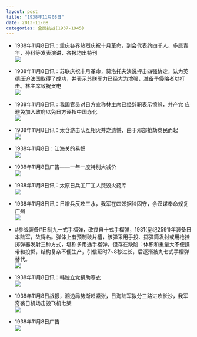 ```yaml
---
layout: post
title: "1938年11月08日"
date: 2013-11-08
categories: 全面抗战(1937-1945)
---
```


<meta name="referrer" content="no-referrer" />

- 1938年11月8日讯：重庆各界热烈庆祝十月革命，到会代表约四千人，多属青年，孙科等发表演讲，各报均出特刊 <br/><img src="https://ww1.sinaimg.cn/large/aca367d8jw1eadyuyfvfbj20cs0wl0xj.jpg" />

- 1938年11月8日讯：苏联庆祝十月革命，莫洛托夫演说抨击四强协定，认为英德压迫法国取得了成功，并表示苏联军力已经大为增强，准备予侵略者以打击。林主席致祝贺电 <br/><img src="https://ww4.sinaimg.cn/large/aca367d8jw1eadx4gza9nj20cs2addzr.jpg" />

- 1938年11月8日讯：我国官员对日方宣称林主席已经辞职表示愤怒，共产党 应避免加入政府以免日方诬指中国赤化 <br/><img src="https://ww3.sinaimg.cn/large/aca367d8jw1eadve2ixzaj20hg0do42z.jpg" />

- 1938年11月8日讯：太仓游击队互相火并之遗憾，由于邓部抢劫商民而起 <br/><img src="https://ww2.sinaimg.cn/large/aca367d8jw1eadrx97xrzj20cs155tge.jpg" />

- 1938年11月8日：江海关的易帜 <br/><img src="https://ww2.sinaimg.cn/large/aca367d8jw1eadq6ukzs2j20cs0f8dlm.jpg" />

- 1938年11月8日广告——一年一度特别大减价 <br/><img src="https://ww2.sinaimg.cn/large/aca367d8jw1eadogfjq24j20b00kewhy.jpg" />

- 1938年11月8日讯：太原日兵工厂工人焚毁火药库 <br/><img src="https://ww1.sinaimg.cn/large/aca367d8jw1eadj95ilraj207g0dtgn2.jpg" />

- 1938年11月8日讯：日增兵反攻三水，我军在四郊据险固守，余汉谋奉命规复广州 <br/><img src="https://ww3.sinaimg.cn/large/aca367d8jw1eadhioo5v4j20cs0tytf1.jpg" />

- #参战装备#日制九一式手榴弹，改良自十式手榴弹，1931(皇纪2591)年装备日本陆军，故得名。弹体上有预制破片槽，该弹采用手投、掷弹筒发射或用枪挂掷弹器发射三种方式，堪称多用途手榴弹。但存在缺陷：体积和重量大不便携带和投掷，结构复杂不便生产，引信延时7~8秒过长，后逐渐被九七式手榴弹替代。  <br/><img src="https://ww1.sinaimg.cn/large/aca367d8jw1eaddr7kf7rj20cs0kn76v.jpg" />

- 1938年11月8日讯：韩独立党捐助寒衣 <br/><img src="https://ww4.sinaimg.cn/large/aca367d8jw1eadcdi1h1zj207v07cjs9.jpg" />

- 1938年11月8日战报，湘边局势渐趋紧张，日海陆军拟分三路进攻长沙，我军奇袭日机场击毁飞机七架 <br/><img src="https://ww2.sinaimg.cn/large/aca367d8jw1eadal5ty2cj20cs24s196.jpg" />

- 1938年11月8日广告 <br/><img src="https://ww1.sinaimg.cn/large/aca367d8jw1ead8ufed4yj20p10kun4s.jpg" />

